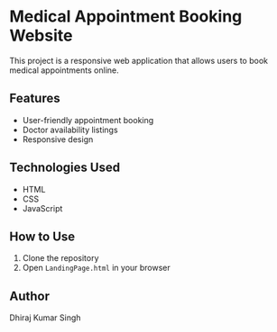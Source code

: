 # Medical Appointment Booking Website

This project is a responsive web application that allows users to book medical appointments online.

## Features
- User-friendly appointment booking
- Doctor availability listings
- Responsive design

## Technologies Used
- HTML
- CSS
- JavaScript

## How to Use
1. Clone the repository
2. Open `LandingPage.html` in your browser

## Author
Dhiraj Kumar Singh
